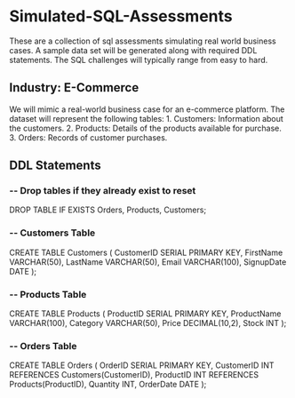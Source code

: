 # Simulated-SQL-Assessments

These are a collection of sql assessments simulating real world business cases. A sample data set will be generated along with required DDL statements. The SQL challenges will typically range from easy to hard. 

## Industry: E-Commerce

We will mimic a real-world business case for an e-commerce platform. The dataset will represent the following tables:
	1.	Customers: Information about the customers.
	2.	Products: Details of the products available for purchase.
	3.	Orders: Records of customer purchases.

## DDL Statements

### -- Drop tables if they already exist to reset
DROP TABLE IF EXISTS Orders, Products, Customers;

### -- Customers Table
CREATE TABLE Customers (
    CustomerID SERIAL PRIMARY KEY,
    FirstName VARCHAR(50),
    LastName VARCHAR(50),
    Email VARCHAR(100),
    SignupDate DATE
);

### -- Products Table
CREATE TABLE Products (
    ProductID SERIAL PRIMARY KEY,
    ProductName VARCHAR(100),
    Category VARCHAR(50),
    Price DECIMAL(10,2),
    Stock INT
);

### -- Orders Table
CREATE TABLE Orders (
    OrderID SERIAL PRIMARY KEY,
    CustomerID INT REFERENCES Customers(CustomerID),
    ProductID INT REFERENCES Products(ProductID),
    Quantity INT,
    OrderDate DATE
);

